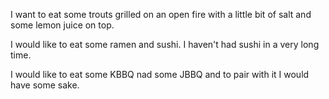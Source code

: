 I want to eat some trouts grilled on an open fire
with a little bit of salt and some lemon juice on top.

I would like to eat some ramen and sushi. I haven't had sushi in
a very long time.

I would like to eat some KBBQ nad some JBBQ and to pair with it I would have some sake.
